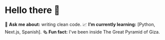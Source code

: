 # Hello there 👋

💬 **Ask me about:** writing clean code.
📈 **I’m currently learning:** [Python, Next.js, Spanish].
🗞️ **Fun fact:** I've been inside The Great Pyramid of Giza.

<!--
Here are some ideas to get you started:

- 🔭 I’m currently working on ... 
- 🌱 I’m currently learning ...
- 👯 I’m looking to collaborate on ...
- 🤔 I’m looking for help with ...
-->
